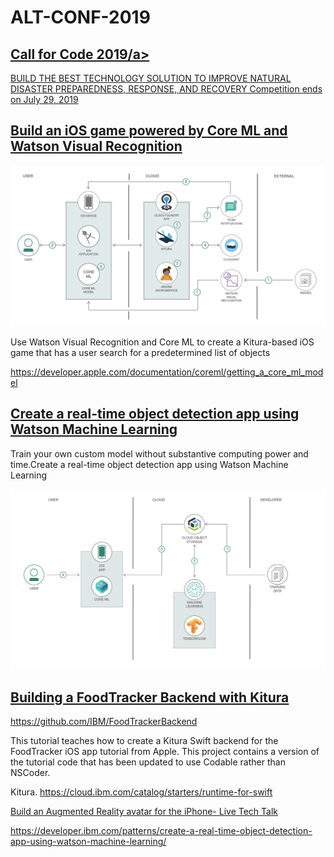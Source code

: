 # ALT-CONF-2019

##  <a href="https://callforcode.org/challenge/">Call for Code 2019/a>

BUILD THE BEST TECHNOLOGY SOLUTION TO IMPROVE NATURAL DISASTER PREPAREDNESS, RESPONSE, AND RECOVERY
Competition ends on July 29, 2019

## <a href="https://developer.ibm.com/patterns/build-an-ios-game-powered-by-core-ml-and-watson-visual-recognition/">Build an iOS game powered by Core ML and Watson Visual Recognition</a>

<img src="Watson_ML.png">

Use Watson Visual Recognition and Core ML to create a Kitura-based iOS game 
that has a  user search for a predetermined list of objects

https://developer.apple.com/documentation/coreml/getting_a_core_ml_model

## <a href="https://developer.ibm.com/patterns/create-a-real-time-object-detection-app-using-watson-machine-learning/">Create a real-time object detection app using Watson Machine Learning</a>

Train your own custom model without substantive computing power and time.Create a real-time object detection app using Watson Machine Learning

<img src="Tensorflow.png">



## <a href="https://developer.ibm.com/patterns/create-a-real-time-object-detection-app-using-watson-machine-learning/">Building a FoodTracker Backend with Kitura</a>

https://github.com/IBM/FoodTrackerBackend

This tutorial teaches how to create a Kitura Swift backend for the FoodTracker iOS app tutorial from Apple. This project contains a version of the tutorial code that has been updated to use Codable rather than NSCoder.

Kitura.  https://cloud.ibm.com/catalog/starters/runtime-for-swift

[Build an Augmented Reality avatar for the iPhone- Live Tech Talk](https://developer.ibm.com/videos/build-an-ar-avatar-for-the-iphone-live-tech-talk/)

https://developer.ibm.com/patterns/create-a-real-time-object-detection-app-using-watson-machine-learning/
